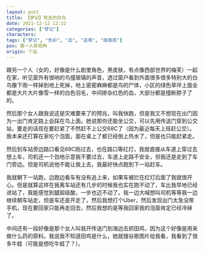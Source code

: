 ```yaml
---
layout: post
title: 【梦记】死去的白鸟
date: 2021-12-12 12:32
categories: ["梦记"]
characters: 
tags: ["梦记", "色彩", "血", "逃难", "画面感"]
pov: 第一人称视角
origin: 个站
---
```


跟另一个人（女的，好像是什么剧里角色，黑皮肤，有点像西部世界的梅芙）一起在家，听见窗外有很响的鸟撞玻璃的声音，透过窗户看到外面很多很多特别大的白鸟像下雨一样掉到地上死掉，地上密密麻麻都是鸟的尸体，小区的绿色草坪上面全都是大片大片像雪一样的白色羽毛，中间掺杂红色的血，大部分都是撞断脖子了的。

然后那个女人跟我说这是灾难要来了的预兆，叫我快跑，但是我又不想现在出门因为一出门肯定路上会踩在鸟上面。她说那你还能坐公交，可以先用传送门穿到公交站，要走的话现在要赶紧了不然赶不上公交68C了（因为最近每天上班赶公交）。我本来还打算在家吃个泡面，面在桌上了都已经倒上热水了，但是也只能赶紧走。

然后到车站旁边路口看见68C刚过去，也在路口等红灯，我就直接从车道上穿过去想上车，司机还一个劲地示意我不要过去，车道上走路不安全，但我还是走到了车门旁边。但是司机说他不能让我上去，我最好快点跑到下一站赶车。

我就朝下一站跑，边跑边看车有没有追上来，如果车被拦在红灯后面了我就很开心。但是就算这样在我离车站还有几步的时候我也实在跑不动了，车比我早地已经进站了，我能感觉到腿超级酸，一步也迈不动了。我一边大喊想叫司机等等我一边继续朝车站走，但是车还是开走了。然后我想打个Uber，然后发现出门太急没带手机，现在要回家只能再走回去，然后我想的是等我回家我的泡面肯定已经冷掉了。

中间还有一段好像是那个女人叫我开传送门到海边去抓田鸡，因为这个好像是用来做什么药的原料。我说我不知道田鸡是什么，她就搜谷歌图片给我看，我看到了很多牛蛙（可能是想吃牛蛙了？）。

